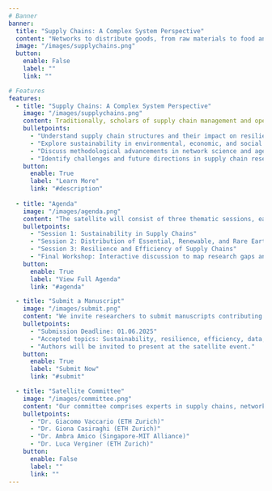 ```yaml
---
# Banner
banner:
  title: "Supply Chains: A Complex System Perspective"
  content: "Networks to distribute goods, from raw materials to food and medicines, are the backbone of a functioning economy. Recent events, such as the Covid-19 pandemic and geopolitical conflicts, have highlighted the fragility of global supply chains. This satellite aims to explore supply chains from a complex systems perspective, addressing sustainability, resilience, and efficiency challenges. Join us at **[CCS 2025](https://ccs25.cssociety.org/)** to discuss new models and methods to analyze supply chains."
  image: "/images/supplychains.png"
  button:
    enable: False
    label: ""
    link: ""

# Features
features:
  - title: "Supply Chains: A Complex System Perspective"
    image: "/images/supplychains.png"
    content: Traditionally, scholars of supply chain management and operations logistics have conceptualized distribution systems as linear chains. Using this perspective implies that supply chains in principle can be fully designed by a single manufacturer. However, nowadays, this conventional approach falls short. While firms could choose their partners, they have limited control over the business relations of those partners. In other words, the connections within the distribution system extend beyond the control of a single entity, and the resulting structure strongly deviates from a simple chain. Thus, today’s distribution systems should be better viewed as self-organized systems emerging from the interactions of several firms. These self-organized systems can be suitably represented as complex networks. Network science has provided tools to move beyond the oversimplified chain perspective. Yet, research in this direction has been limited by a lack of comprehensive data. The satellite aims to bring together researchers from network science, operations research, and supply chain management to discuss new models and methods to analyze supply chains."
    bulletpoints:
      - "Understand supply chain structures and their impact on resilience."
      - "Explore sustainability in environmental, economic, and social dimensions."
      - "Discuss methodological advancements in network science and agent-based models."
      - "Identify challenges and future directions in supply chain research."
    button:
      enable: True
      label: "Learn More"
      link: "#description"
  
  - title: "Agenda"
    image: "/images/agenda.png"
    content: "The satellite will consist of three thematic sessions, each featuring an invited speaker and a contributed talk. The event will conclude with a workshop synthesizing key insights and outlining future research directions."
    bulletpoints:
      - "Session 1: Sustainability in Supply Chains"
      - "Session 2: Distribution of Essential, Renewable, and Rare Earth Goods"
      - "Session 3: Resilience and Efficiency of Supply Chains"
      - "Final Workshop: Interactive discussion to map research gaps and draft a white paper."
    button:
      enable: True
      label: "View Full Agenda"
      link: "#agenda"

  - title: "Submit a Manuscript"
    image: "/images/submit.png"
    content: "We invite researchers to submit manuscripts contributing to the discussion on supply chains as complex systems. Topics of interest include, but are not limited to, sustainability, resilience, efficiency, network models, and data-driven approaches."
    bulletpoints:
      - "Submission Deadline: 01.06.2025"
      - "Accepted topics: Sustainability, resilience, efficiency, data, and network models."
      - "Authors will be invited to present at the satellite event."
    button:
      enable: True
      label: "Submit Now"
      link: "#submit"

  - title: "Satellite Committee"
    image: "/images/committee.png"
    content: "Our committee comprises experts in supply chains, network science, agent-based modelling."
    bulletpoints:
      - "Dr. Giacomo Vaccario (ETH Zurich)"
      - "Dr. Giona Casiraghi (ETH Zurich)"
      - "Dr. Ambra Amico (Singapore-MIT Alliance)"
      - "Dr. Luca Verginer (ETH Zurich)"
    button:
      enable: False
      label: ""
      link: ""
---
```

